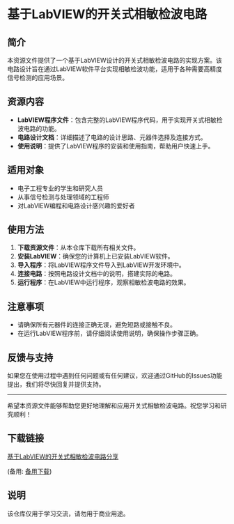 # 基于LabVIEW的开关式相敏检波电路

## 简介
本资源文件提供了一个基于LabVIEW设计的开关式相敏检波电路的实现方案。该电路设计旨在通过LabVIEW软件平台实现相敏检波功能，适用于各种需要高精度信号检测的应用场景。

## 资源内容
- **LabVIEW程序文件**：包含完整的LabVIEW程序代码，用于实现开关式相敏检波电路的功能。
- **电路设计文档**：详细描述了电路的设计思路、元器件选择及连接方式。
- **使用说明**：提供了LabVIEW程序的安装和使用指南，帮助用户快速上手。

## 适用对象
- 电子工程专业的学生和研究人员
- 从事信号检测与处理领域的工程师
- 对LabVIEW编程和电路设计感兴趣的爱好者

## 使用方法
1. **下载资源文件**：从本仓库下载所有相关文件。
2. **安装LabVIEW**：确保您的计算机上已安装LabVIEW软件。
3. **导入程序**：将LabVIEW程序文件导入到LabVIEW开发环境中。
4. **连接电路**：按照电路设计文档中的说明，搭建实际的电路。
5. **运行程序**：在LabVIEW中运行程序，观察相敏检波电路的效果。

## 注意事项
- 请确保所有元器件的连接正确无误，避免短路或接触不良。
- 在运行LabVIEW程序前，请仔细阅读使用说明，确保操作步骤正确。

## 反馈与支持
如果您在使用过程中遇到任何问题或有任何建议，欢迎通过GitHub的Issues功能提出，我们将尽快回复并提供支持。

---

希望本资源文件能够帮助您更好地理解和应用开关式相敏检波电路。祝您学习和研究顺利！

## 下载链接
[基于LabVIEW的开关式相敏检波电路分享](https://pan.quark.cn/s/07c7da98db83) 

(备用: [备用下载](https://pan.baidu.com/s/1gjTC06PbbkielLdODy-iLQ?pwd=1234))

## 说明

该仓库仅用于学习交流，请勿用于商业用途。
